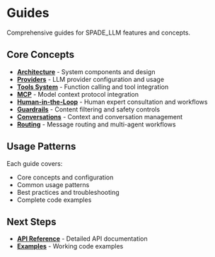 # Guides

Comprehensive guides for SPADE_LLM features and concepts.

## Core Concepts

- **[Architecture](architecture/)** - System components and design
- **[Providers](providers/)** - LLM provider configuration and usage
- **[Tools System](tools-system/)** - Function calling and tool integration
- **[MCP](mcp/)** - Model context protocol integration
- **[Human-in-the-Loop](human-in-the-loop/)** - Human expert consultation and workflows
- **[Guardrails](guardrails/)** - Content filtering and safety controls
- **[Conversations](conversations/)** - Context and conversation management
- **[Routing](routing/)** - Message routing and multi-agent workflows

## Usage Patterns

Each guide covers:
- Core concepts and configuration
- Common usage patterns  
- Best practices and troubleshooting
- Complete code examples

## Next Steps

- **[API Reference](../reference/)** - Detailed API documentation
- **[Examples](../reference/examples/)** - Working code examples

